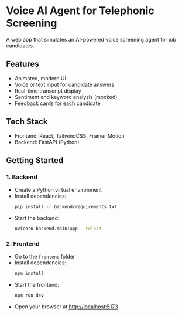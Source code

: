 # Voice AI Agent for Telephonic Screening

A web app that simulates an AI-powered voice screening agent for job candidates.

## Features
- Animated, modern UI
- Voice or text input for candidate answers
- Real-time transcript display
- Sentiment and keyword analysis (mocked)
- Feedback cards for each candidate

## Tech Stack
- Frontend: React, TailwindCSS, Framer Motion
- Backend: FastAPI (Python)

## Getting Started

### 1. Backend
- Create a Python virtual environment
- Install dependencies:
  ```sh
  pip install -r backend/requirements.txt
  ```
- Start the backend:
  ```sh
  uvicorn backend.main:app --reload
  ```

### 2. Frontend
- Go to the `frontend` folder
- Install dependencies:
  ```sh
  npm install
  ```
- Start the frontend:
  ```sh
  npm run dev
  ```
- Open your browser at [http://localhost:5173](http://localhost:5173)
